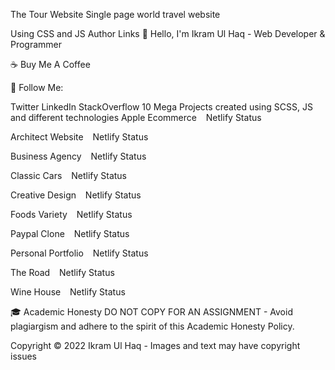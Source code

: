 The Tour Website
Single page world travel website

Using CSS and JS
Author Links
👋 Hello, I'm Ikram Ul Haq - Web Developer & Programmer

☕ Buy Me A Coffee

🚀 Follow Me:

Twitter
LinkedIn
StackOverflow
10 Mega Projects created using SCSS, JS and different technologies
Apple Ecommerce   Netlify Status

Architect Website   Netlify Status

Business Agency   Netlify Status

Classic Cars   Netlify Status

Creative Design   Netlify Status

Foods Variety   Netlify Status

Paypal Clone   Netlify Status

Personal Portfolio   Netlify Status

The Road   Netlify Status

Wine House   Netlify Status

🎓 Academic Honesty
DO NOT COPY FOR AN ASSIGNMENT - Avoid plagiargism and adhere to the spirit of this Academic Honesty Policy.

Copyright
© 2022 Ikram Ul Haq - Images and text may have copyright issues
